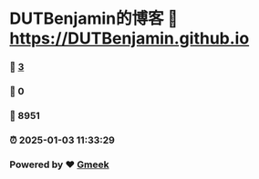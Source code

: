 # DUTBenjamin的博客 :link: https://DUTBenjamin.github.io 
### :page_facing_up: [3](https://DUTBenjamin.github.io/tag.html) 
### :speech_balloon: 0 
### :hibiscus: 8951 
### :alarm_clock: 2025-01-03 11:33:29 
### Powered by :heart: [Gmeek](https://github.com/Meekdai/Gmeek)
